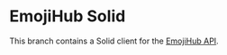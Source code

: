 # EmojiHub Solid

This branch contains a Solid client for the [EmojiHub API](https://github.com/cheatsnake/emojihub).
